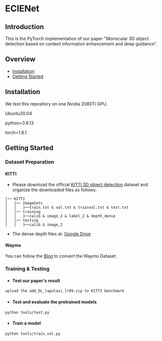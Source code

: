 # ECIENet

## Introduction

This is the PyTorch implementation of our paper "Monocular 3D object detection based on context information enhancement and deep guidance".


## Overview

- [Installation](#installation)
- [Getting Started](#getting-started)

## Installation

We test this repository on one Nvidia 2080Ti GPU.

Ubuntu20.04

python=3.6.13

torch=1.8.1


## Getting Started

### Dataset Preparation

#### KITTI
* Please download the official [KITTI 3D object detection](http://www.cvlibs.net/datasets/kitti/eval_object.php?obj_benchmark=3d) dataset and organize the downloaded files as follows:

```
│── KITTI
│   │── ImageSets
│   │   ├──train.txt & val.txt & trainval.txt & test.txt
│   │── training
│   │   ├──calib & image_2 & label_2 & depth_dense
│   │── testing
│   │   ├──calib & image_2

```
* The dense depth files at: [Google Drive](https://drive.google.com/file/d/1mlHtG8ZXLfjm0lSpUOXHulGF9fsthRtM/view?usp=sharing)

#### Waymo
You can follow the [Blog](https://blog.csdn.net/zltjohn/article/details/125010804) to convert the Waymo Dataset.


### Training & Testing
* #### Test our paper's result
```
upload the add_DL_lapulasi_lr09.zip to KITTI benchmark
```

* #### Test and evaluate the pretrained models

```
python tools/test.py 
```
* #### Train a model

```
python tools/train_val.py
```
